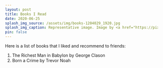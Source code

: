 ```yaml
---
layout: post
title: Books I Read
date: 2020-06-25
splash_img_source: /assets/img/books-1204029_1920.jpg
splash_img_caption: Representative image. Image by <a href="https://pixabay.com/users/luboshouska-198496/">LubosHouska</a> on Pixabay.
pin: false
---
```

Here is a list of books that I liked and recommend to friends:
1. The Richest Man in Babylon by George Clason
1. Born a Crime by Trevor Noah
